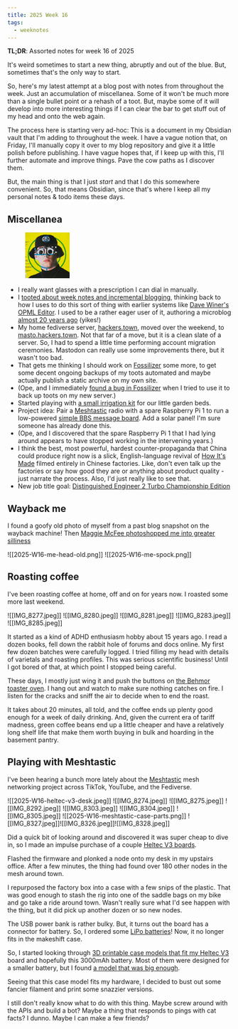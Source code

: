 ```yaml
---
title: 2025 Week 16
tags:
  - weeknotes
---
```


**TL;DR**: Assorted notes for week 16 of 2025

<!--more-->

<nav role="navigation" class="table-of-contents"></nav>

It's weird sometimes to start a new thing, abruptly and out of the blue. But, sometimes that's the only way to start.

So, here's my latest attempt at a blog post with notes from throughout the week. Just an accumulation of miscellanea. Some of it won't be much more than a single bullet point or a rehash of a toot. But, maybe some of it will develop into more interesting things if I can clear the bar to get stuff out of my head and onto the web again.

The process here is starting very ad-hoc: This is a document in my Obsidian vault that I'm adding to throughout the week. I have a vague notion that, on Friday, I'll manually copy it over to my blog repository and give it a little polish before publishing. I have vague hopes that, if I keep up with this, I'll further automate and improve things. Pave the cow paths as I discover them.

But, the main thing is that I just *start* and that I do this somewhere convenient. So, that means Obsidian, since that's where I keep all my personal notes & todo items these days.

## Miscellanea

<figure class="inset right"><img src="index-insoc-glasses.png" width="100" /></figure>

<div class="weeknote-miscellanea">

- I really want glasses with a prescription I can dial in manually.
- I [tooted about week notes and incremental blogging](https://hackers.town/@lmorchard/114322098894946786), thinking back to how I uses to do this sort of thing with earlier systems like [Dave Winer's OPML Editor](http://scripting.com/2005/06/23.html#When:10:04:22PM). I used to be a rather eager user of it, authoring a microblog [almost 20 years ago](https://web.archive.org/web/20060406132254/http://blogs.opml.org/decafbad/) (yikes!)
- My home fediverse server, [hackers.town](https://hackers.town/@lmorchard), moved over the weekend, to [masto.hackers.town](https://masto.hackers.town/@lmorchard). Not that far of a move, but it is a clean slate of a server. So, I had to spend a little time performing account migration ceremonies. Mastodon can really use some improvements there, but it wasn't too bad.
- That gets me thinking I should work on [Fossilizer](https://github.com/lmorchard/fossilizer) some more, to get some decent ongoing backups of my toots automated and maybe actually publish a static archive on my own site.
- (Ope, and I immediately [found a bug in Fossilizer](https://github.com/lmorchard/fossilizer/issues/35) when I tried to use it to back up toots on my new server.)
- Started playing with [a small irrigation kit](https://www.dripworks.com/garden-bed-irrigation-kit-small) for our little garden beds.
- Project idea: Pair a [Meshtastic](https://meshtastic.org/) radio with a spare Raspberry Pi 1 to run a low-powered [simple BBS message board](https://github.com/kstrauser/frozenbbs). Add a solar panel! I'm sure someone has already done this.
- (Ope, and I discovered that the spare Raspberry Pi 1 that I had lying around appears to have stopped working in the intervening years.)
- I think the best, most powerful, hardest counter-propaganda that China could produce right now is a slick, English-language revival of [How It's Made](https://en.wikipedia.org/wiki/How_It%27s_Made) filmed entirely in Chinese factories. Like, don't even talk up the factories or say how good they are or anything about product quality - just narrate the process. Also, I'd just really like to see that.
- New job title goal: [Distinguished Engineer 2 Turbo Championship Edition](https://masto.hackers.town/@jamie@zomglol.wtf/114338405609279905)
</div>

## Wayback me

I found a goofy old photo of myself from a past blog snapshot on the wayback machine! Then [Maggie McFee photoshopped me into greater silliness](https://hachyderm.io/@tankgrrl/114322230828068147)

<image-gallery>
![[2025-W16-me-head-old.png]]
![[2025-W16-me-spock.png]]
</image-gallery>

## Roasting coffee

I've been roasting coffee at home, off and on for years now. I roasted some more last weekend.

<image-gallery>
![[IMG_8277.jpeg]]
![[IMG_8280.jpeg]]
![[IMG_8281.jpeg]]
![[IMG_8283.jpeg]]
![[IMG_8285.jpeg]]
</image-gallery>

It started as a kind of ADHD enthusiasm hobby about 15 years ago. I read a dozen books, fell down the rabbit hole of forums and docs online. My first few dozen batches were carefully logged. I tried filling my head with details of varietals and roasting profiles. This was serious scientific business! Until I got bored of that, at which point I stopped being careful.

These days, I mostly just wing it and push the buttons on [the Behmor toaster oven](https://www.sweetmarias.com/behmor-2000ab-plus-roaster.html). I hang out and watch to make sure nothing catches on fire. I listen for the cracks and sniff the air to decide when to end the roast.

It takes about 20 minutes, all told, and the coffee ends up plenty good enough for a week of daily drinking. And, given the current era of tariff madness, green coffee beans end up a little cheaper and have a relatively long shelf life that make them worth buying in bulk and hoarding in the basement pantry.

## Playing with Meshtastic

I've been hearing a bunch more lately about the [Meshtastic](https://meshtastic.org) mesh networking project across TikTok, YouTube, and the Fediverse.

<image-gallery>
![[2025-W16-heltec-v3-desk.jpeg]]
![[IMG_8274.jpeg]]
![[IMG_8275.jpeg]]
![[IMG_8292.jpeg]]
![[IMG_8303.jpeg]]
![[IMG_8304.jpeg]]
![[IMG_8305.jpeg]]
![[2025-W16-meshtastic-case-parts.png]]
![[IMG_8327.jpeg]]![[IMG_8326.jpeg]]![[IMG_8328.jpeg]]
</image-gallery>

Did a quick bit of looking around and discovered it was super cheap to dive in, so I made an impulse purchase of a couple [Heltec V3 boards](https://www.amazon.com/dp/B0D7HSHTNX?ref=ppx).

Flashed the firmware and plonked a node onto my desk in my upstairs office. After a few minutes, the thing had found over 180 other nodes in the mesh around town.

I repurposed the factory box into a case with a few snips of the plastic. That was good enough to stash the rig into one of the saddle bags on my bike and go take a ride around town. Wasn't really sure what I'd see happen with the thing, but it did pick up another dozen or so new nodes.

The USB power bank is rather bulky. But, it turns out the board has a connector for battery. So, I ordered some [LiPo batteries](https://www.amazon.com/dp/B0D7LLB53Z?ref=ppx)! Now, it no longer fits in the makeshift case.

So, I started looking through [3D printable case models that fit my Heltec V3](https://www.printables.com/search/models?q=heltec+v3) board and hopefully this 3000mAh battery. Most of them were designed for a smaller battery, but I found [a model that was big enough](https://www.printables.com/model/561389-heltec-v3-case-for-meshtastic).

Seeing that this case model fits my hardware, I decided to bust out some fancier filament and print some snazzier versions.

I still don't really know what to do with this thing. Maybe screw around with the APIs and build a bot? Maybe a thing that responds to pings with cat facts? I dunno. Maybe I can make a few friends?
